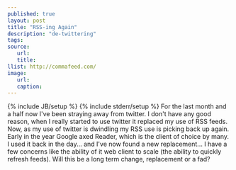 ```yaml
---
published: true
layout: post
title: "RSS-ing Again"
description: "de-twittering"
tags:
source:
   url:
   title:
llist: http://commafeed.com/
image:
   url:
   caption:
---
```

{% include JB/setup %}
{% include stderr/setup %}
For the last month and a half now I've been straying away from twitter. I don't have any good reason, when I really started to use twitter it replaced my use of RSS feeds. Now, as my use of twitter is dwindling my RSS use is picking back up again. Early in the year Google axed Reader, which is the client of choice by many. I used it back in the day... and I've now found a new replacement... I have a few concerns like the ability of it web client to scale (the ability to quickly refresh feeds). Will this be a long term change, replacement or a fad?